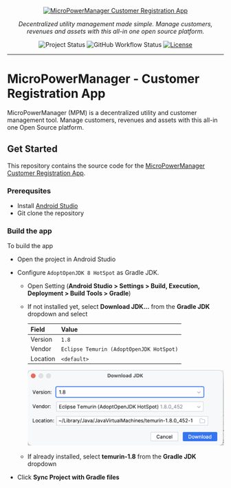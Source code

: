 <p align="center">
  <a href="https://github.com/EnAccess/micropowermanager">
    <img
      src="https://micropowermanager.io/mpmlogo_raw.png"
      alt="MicroPowerManager Customer Registration App"
      width="320"
    >
  </a>
</p>
<p align="center">
    <em>Decentralized utility management made simple. Manage customers, revenues and assets with this all-in one open source platform.</em>
</p>
<p align="center">
  <img
    alt="Project Status"
    src="https://img.shields.io/badge/Project%20Status-stable-green"
  >
  <img
    alt="GitHub Workflow Status"
    src="https://img.shields.io/github/actions/workflow/status/EnAccess/micropowermanager/check-generic.yaml"
  >
  <a href="https://github.com/EnAccess/micropowermanager/blob/main/LICENSE" target="_blank">
    <img
      alt="License"
      src="https://img.shields.io/github/license/EnAccess/micropowermanager"
    >
  </a>
</p>

---

# MicroPowerManager - Customer Registration App

MicroPowerManager (MPM) is a decentralized utility and customer management tool.
Manage customers, revenues and assets with this all-in one Open Source platform.

## Get Started

This repository contains the source code for the [MicroPowerManager Customer Registration App](https://micropowermanager.io/usage-guide/android-apps.html).

### Prerequsites

- Install [Android Studio](https://developer.android.com/studio)
- Git clone the repository

### Build the app

To build the app

- Open the project in Android Studio
- Configure `AdoptOpenJDK 8 HotSpot` as Gradle JDK.

  - Open Setting (**Android Studio > Settings > Build, Execution, Deployment > Build Tools > Gradle**)
  - If not installed yet, select **Download JDK...** from the **Gradle JDK** dropdown and select

    | Field    | Value                                    |
    | -------- | ---------------------------------------- |
    | Version  | `1.8`                                    |
    | Vendor   | `Eclipse Temurin (AdoptOpenJDK HotSpot)` |
    | Location | `<default>`                              |

    ![Android Studio AdoptOpenJDK 8 HotSpot](docs/images/android-studio-adopt-openjdk8.png)

  - If already installed, select **temurin-1.8** from the **Gradle JDK** dropdown

- Click **Sync Project with Gradle files**
